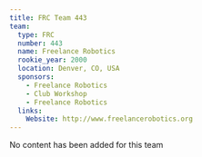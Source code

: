 ```yaml
---
title: FRC Team 443
team:
  type: FRC
  number: 443
  name: Freelance Robotics
  rookie_year: 2000
  location: Denver, CO, USA
  sponsors:
    - Freelance Robotics
    - Club Workshop
    - Freelance Robotics
  links:
    Website: http://www.freelancerobotics.org
---
```

No content has been added for this team